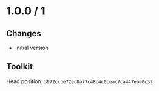 # 1.0.0 / 1

## Changes

- Initial version

## Toolkit

Head position: `3972ccbe72ec8a77c48c4c0ceac7ca447ebe0c32`
